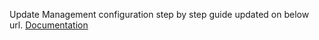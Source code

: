 Update Management configuration step by step guide updated on below url.
[Documentation](https://nttdatagroup.sharepoint.com/teams/SRVS-COMM-FS-CDTS-CloudPratices/Shared%20Documents/Forms/AllItems.aspx?id=%2Fteams%2FSRVS%2DCOMM%2DFS%2DCDTS%2DCloudPratices%2FShared%20Documents%2FAutomation%20Project%2FDocuments%2FAzure%2FACP%2D499%20SAP%20HANA%20on%20Azure%2FACP%20504%20Configure%20Update%20Management&viewid=9ebf676b%2D357d%2D4fa7%2Da84d%2D68f655d0627f)